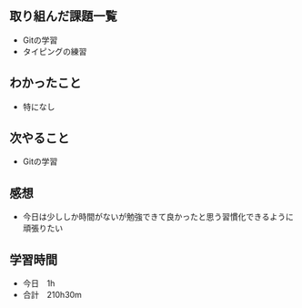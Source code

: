 ## 取り組んだ課題一覧
- Gitの学習
- タイピングの練習
## わかったこと
- 特になし
## 次やること
-  Gitの学習
## 感想
- 今日は少ししか時間がないが勉強できて良かったと思う習慣化できるように頑張りたい
## 学習時間
- 今日　1h
- 合計　210h30m

